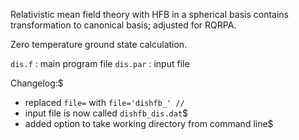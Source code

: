 Relativistic mean field theory with HFB in a spherical basis
contains transformation to canonical basis; adjusted for RQRPA.

Zero temperature ground state calculation.

`dis.f` : main program file
`dis.par` : input file

Changelog:$
- replaced `file=` with `file='dishfb_' //`
- input file is now called `dishfb_dis.dat`$
- added option to take working directory from command line$
